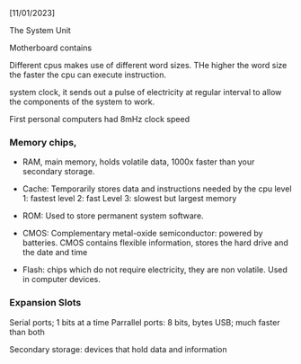 [11/01/2023]

The System Unit

Motherboard contains 

Different cpus makes use of different word sizes. 
THe higher the word size the faster the cpu can execute instruction. 

system clock, it sends out a pulse of electricity at regular interval to allow the components of the system to work. 

First personal computers had 8mHz clock speed

### Memory chips,
- RAM, main memory, holds volatile data, 1000x faster than your secondary storage. 

- Cache: Temporarily stores data and instructions needed by the cpu 
level 1: fastest
level 2: fast 
Level 3: slowest but largest memory

- ROM: Used to store permanent system software. 
- CMOS: Complementary metal-oxide semiconductor: powered by batteries. CMOS  contains flexible information, stores the hard drive and the date and time
- Flash: chips which do not require electricity, they are non volatile. Used in computer devices.


### Expansion Slots

Serial ports; 1 bits at a time
Parrallel ports: 8 bits, bytes
USB; much faster than both


Secondary storage: devices that hold data and information